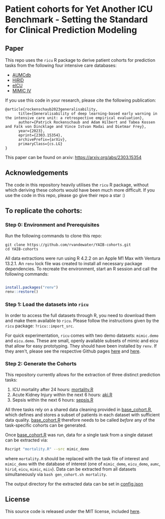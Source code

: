 # Patient cohorts for Yet Another ICU Benchmark - Setting the Standard for Clinical Prediction Modeling

## Paper

This repo uses the `ricu` R package to derive patient cohorts for prediction tasks from the following four intensive care databases: 

* [AUMCdb](https://github.com/AmsterdamUMC/AmsterdamUMCdb)
* [HiRID](https://hirid.intensivecare.ai/)
* [eICU](https://eicu-crd.mit.edu/)
* [MIMIC IV](https://mimic.mit.edu/)


If you use this code in your research, please cite the following publication:

```
@article{rockenschaub2023generalisability,
      title={Generalisability of deep learning-based early warning in the intensive care unit: a retrospective empirical evaluation}, 
      author={Patrick Rockenschaub and Adam Hilbert and Tabea Kossen and Falk von Dincklage and Vince Istvan Madai and Dietmar Frey},
      year={2023},
      eprint={2303.15354},
      archivePrefix={arXiv},
      primaryClass={cs.LG}
}

```

This paper can be found on arxiv: https://arxiv.org/abs/2303.15354


## Acknowledgements

The code in this repository heavily utilises the `ricu` R package, without which deriving these cohorts would have been much more difficult. If you use the code in this repo, please go give their repo a star :)


## To replicate the cohorts:

### Step 0: Environment and Prerequisites

Run the following commands to clone this repo:

```
git clone https://github.com/rvandewater/YAIB-cohorts.git
cd YAIB-cohorts
```

All data extractions were run using R 4.2.2 on an Apple M1 Max with Ventura 13.2.1. An `renv` lock file was created to install all necessary package dependencies. To recreate the environment, start an R session and call the following commands: 

```r

install.packages("renv")
renv::restore()

```

### Step 1: Load the datasets into `ricu`

In order to access the full datasets through R, you need to download them and make them available to `ricu`. Please follow the instructions given by the `ricu` package: `?ricu::import_src`.

For quick experimentation, `ricu` comes with two demo datasets: `mimic.demo` and `eicu.demo`. These are small, openly available subsets of mimic and eicu that allow for easy prototyping. They should have been installed by `renv`. If they aren't, please see the respective Github pages [here](https://github.com/eth-mds/mimic-demo) and [here](https://github.com/eth-mds/eicu-demo).


### Step 2: Generate the Cohorts

This repository currently allows for the extraction of three distinct prediction tasks: 

1. ICU mortality after 24 hours: [mortality.R](mortality.R)
2. Acute Kidney Injury within the next 6 hours: [aki.R](aki.R)
3. Sepsis within the next 6 hours: [sepsis.R](sepsis.R)

All three tasks rely on a shared data cleaning provided in [base_cohort.R](base_cohort.R), which defines and stores a subset of patients in each dataset with sufficient data quality. [base_cohort.R](base_cohort.R) therefore needs to be called *before* any of the task-specific cohorts can be generated. 

Once [base_cohort.R](base_cohort.R) was run, data for a single task from a single dataset can be extracted via: 
```bash 
Rscript "mortality.R" --src mimic_demo
```

where `mortality.R` should be replaced with the task file of interest and `mimic_demo` with the database of interest (one of `mimic_demo`, `eicu_demo`, `aumc`, `hirid`, `eicu`, `mimic`, `miiv`). Data can be extracted from all datasets simultaneously via `bash gen_cohort.sh mortality`.

The output directory for the extracted data can be set in [config.json](config.json)


## License
This source code is released under the MIT license, included [here](LICENSE).
